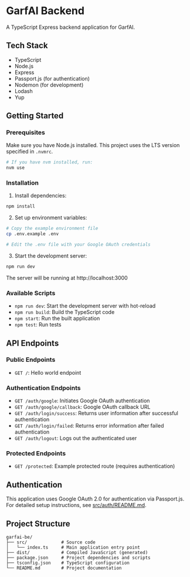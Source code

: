 # GarfAI Backend

A TypeScript Express backend application for GarfAI.

## Tech Stack

- TypeScript
- Node.js
- Express
- Passport.js (for authentication)
- Nodemon (for development)
- Lodash
- Yup

## Getting Started

### Prerequisites

Make sure you have Node.js installed. This project uses the LTS version specified in `.nvmrc`.

```bash
# If you have nvm installed, run:
nvm use
```

### Installation

1. Install dependencies:

```bash
npm install
```

2. Set up environment variables:

```bash
# Copy the example environment file
cp .env.example .env

# Edit the .env file with your Google OAuth credentials
```

3. Start the development server:

```bash
npm run dev
```

The server will be running at http://localhost:3000

### Available Scripts

- `npm run dev`: Start the development server with hot-reload
- `npm run build`: Build the TypeScript code
- `npm start`: Run the built application
- `npm test`: Run tests

## API Endpoints

### Public Endpoints

- `GET /`: Hello world endpoint

### Authentication Endpoints

- `GET /auth/google`: Initiates Google OAuth authentication
- `GET /auth/google/callback`: Google OAuth callback URL
- `GET /auth/login/success`: Returns user information after successful authentication
- `GET /auth/login/failed`: Returns error information after failed authentication
- `GET /auth/logout`: Logs out the authenticated user

### Protected Endpoints

- `GET /protected`: Example protected route (requires authentication)

## Authentication

This application uses Google OAuth 2.0 for authentication via Passport.js. For detailed setup instructions, see [src/auth/README.md](src/auth/README.md).

## Project Structure

```
garfai-be/
├── src/             # Source code
│   └── index.ts     # Main application entry point
├── dist/            # Compiled JavaScript (generated)
├── package.json     # Project dependencies and scripts
├── tsconfig.json    # TypeScript configuration
└── README.md        # Project documentation
```
